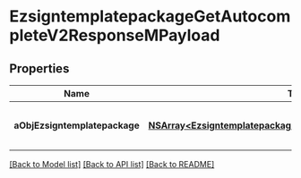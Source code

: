 # EzsigntemplatepackageGetAutocompleteV2ResponseMPayload

## Properties
Name | Type | Description | Notes
------------ | ------------- | ------------- | -------------
**aObjEzsigntemplatepackage** | [**NSArray&lt;EzsigntemplatepackageAutocompleteElementResponse&gt;***](EzsigntemplatepackageAutocompleteElementResponse.md) | An array of Ezsigntemplatepackage autocomplete element response. | 

[[Back to Model list]](../README.md#documentation-for-models) [[Back to API list]](../README.md#documentation-for-api-endpoints) [[Back to README]](../README.md)


